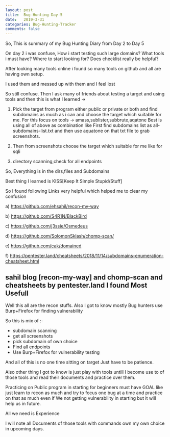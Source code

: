```yaml
---
layout: post
title:  Bug-Hunting-Day-5
date:   2019-3-31 
categories: Bug-Hunting-Tracker
comments: false
---
```


So, This is summary of my Bug Hunting Diary from Day 2 to Day 5

On day 2 i was confuse,
How i start testing such large domains?
What tools i must have?
Where to start looking for?
Does checklist really be helpful?

After looking many tools online i found so many tools on github and all are having own setup.

I used them and messed up with them and I feel lost

So still confuse.
Then I ask many of friends about testing a target and using tools and then this is what I learned ->

1. Pick the target from program either public or private or both and find subdomains as much as i can and choose the target which suitable for me.
    For this focus on tools -> amass,sublister,subbrute,aqatone
    Best is using all of above as combination like
    First find subdomains list as all-subdomains-list.txt and then use aquatone on that txt file to grab screenshots.
    
2. Then from screenshots choose the target which suitable for me like for sqli 

3. directory scanning,check for all endpoints

So, Everything is in the dirs,files and Subdomains

Best thing I learned is KISS[Keep It Simple Stupid/Stuff]

So I found following Links very helpful which helped me to clear my confusion


a) https://github.com/ehsahil/recon-my-way

b) https://github.com/S4R1N/BlackBird

c) https://github.com/j3ssie/Osmedeus

d) https://github.com/SolomonSklash/chomp-scan/

e) https://github.com/cak/domained

f) https://pentester.land/cheatsheets/2018/11/14/subdomains-enumeration-cheatsheet.html


sahil blog [recon-my-way] and chomp-scan and cheatsheets by pentester.land I found Most Usefull
---
Well this all are the recon stuffs.
Also I got to know mostly Bug hunters use Burp+Firefox for finding vulnerability

So this is mix of :- 
 * subdomain scanning
 * get all screenshots
 * pick subdomain of own choice
 * Find all endpoints 
 * Use Burp+Firefox for vulnerability testing

And all of this is no one time sitting on target
Just have to be patience.

Also other thing I got to know is just play with tools untill  I become use to of those tools and read their documents and practice over them.


Practicing on Public program in starting for beginners must have GOAL like just learn to recon as much and try to focus one bug at a time and practice on that as much even if We not getting vulnerability in starting but it will help us in future.

All we need is Experience

I will note all Documents of those tools with commands own my own choice in upcoming days.
